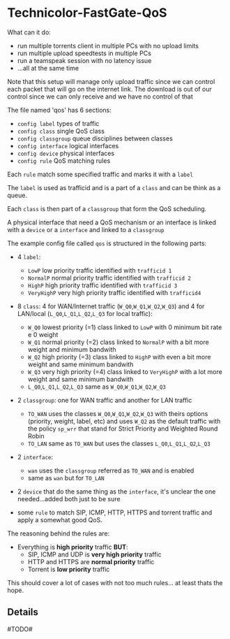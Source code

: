 # Technicolor-FastGate-QoS

What can it do:
* run multiple torrents client in multiple PCs with no upload limits
* run multiple upload speedtests in multiple PCs
* run a teamspeak session with no latency issue
* ...all at the same time

Note that this setup will manage only upload traffic since we can control each packet that will go on the internet link. The download is out of our control since we can only receive and we have no control of that

The file named 'qos' has 6 sections:

* `config label` types of traffic
* `config class` single QoS class
* `config classgroup` queue disciplines between classes
* `config interface` logical interfaces
* `config device` physical interfaces
* `config rule` QoS matching rules

Each `rule` match some specified traffic and marks it with a `label`

The `label` is used as trafficid and is a part of a `class` and can be think as a queue.

Each `class` is then part of a `classgroup` that form the QoS scheduling. 

A physical interface that need a QoS mechanism or an interface is linked with a `device` or a `interface` and linked to a `classgroup`
 
The example config file called `qos` is structured in the following parts:

+ 4 `label`:
  
  +  `LowP` low priority traffic identified with `trafficid 1`
  +  `NormalP` normal priority traffic identified with `trafficid 2`
  +  `HighP` high priority traffic identified with `trafficid 3`
  +  `VeryHighP` very high priority traffic identified with `trafficid4`

* 8 `class`: 4 for WAN/Internet traffic (`W_Q0`,`W_Q1`,`W_Q2`,`W_Q3`) and 4 for LAN/local (`L_Q0`,`L_Q1`,`L_Q2`,`L_Q3` for local traffic):
  
  * `W_Q0` lowest priority (=1) class linked to `LowP` with 0 minimum bit rate e 0 weight
  * `W_Q1` normal priority (=2) class linked to `NormalP` with a bit more weight and minimum bandwith
  * `W_Q2` high priority (=3) class linked to `HighP` with even a bit more weight and same minimum bandwith
  * `W_Q3` very high priority (=4) class linked to `VeryHighP` with a lot more weight and same minimum bandwith
  * `L_Q0`,`L_Q1`,`L_Q2`,`L_Q3` same as `W_Q0`,`W_Q1`,`W_Q2`,`W_Q3`

* 2 `classgroup`: one for WAN traffic and another for LAN traffic
  * `TO_WAN` uses the classes `W_Q0`,`W_Q1`,`W_Q2`,`W_Q3` with theirs options (priority, weight, label, etc) and uses `W_Q2` as the default traffic with the policy `sp_wrr` that stand for Strict Priority and Weighted Round Robin
  * `TO_LAN` same as `TO_WAN` but uses the classes `L_Q0`,`L_Q1`,`L_Q2`,`L_Q3`

* 2 `interface`:
  * `wan` uses the `classgroup` referred as `TO_WAN` and is enabled
  * same as `wan` but for `TO_LAN`

* 2 `device` that do the same thing as the `interface`, it's unclear the one needed...added both just to be sure
  
+ some `rule` to match SIP, ICMP, HTTP, HTTPS and torrent traffic and apply a somewhat good QoS.

The reasoning behind the rules are:
+ Everything is **high priority** traffic **BUT**:
  + SIP, ICMP and UDP is **very high priority** traffic
  + HTTP and HTTPS are **normal priority** traffic
  + Torrent is **low priority** traffic

This should cover a lot of cases with not too much rules... at least thats the hope.

## Details

#TODO#
